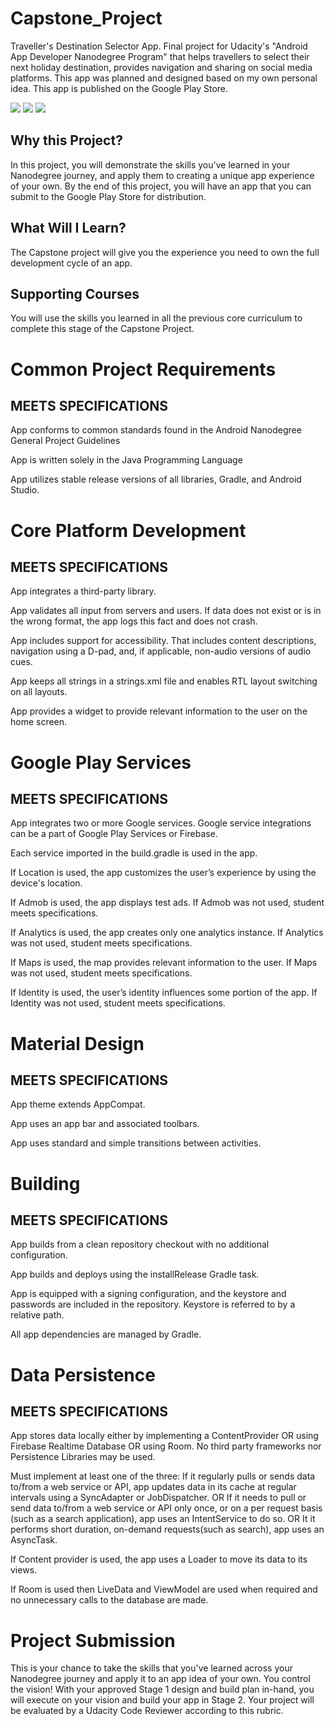 # Capstone_Project
Traveller's Destination Selector App. Final project for Udacity's "Android App Developer Nanodegree Program" that helps travellers to select their next holiday destination, provides navigation and sharing on social media platforms. This app was planned and designed based on my own personal idea. This app is published on the Google Play Store.

<img src="https://lh3.googleusercontent.com/SNxrcqdFDOY-uuUF4pRFXuyOAQ0ueeYU8JfdEH6OP9yCr8Rp3u52q7eq3KycJm3-nss=w1216-h1034-rw"> 
<img src="https://lh3.googleusercontent.com/FsGKGdprwf-K8j3jMo12NBaTBxcFYAC2ve7sfz_fc0py4CuO7P1DYTP2jEM-1BIhEW8=w1233-h1034-rw">
<img src="https://lh3.googleusercontent.com/6FXxXrMCuBEwSfmpRINkkqrm_-B3UHz8hrHadyBm2R0-HECbF2FPKJ3W8npE6OCxVAM=w1233-h1034-rw">

## Why this Project?
In this project, you will demonstrate the skills you've learned in your Nanodegree journey, and apply them to creating a unique app experience of your own. By the end of this project, you will have an app that you can submit to the Google Play Store for distribution.

## What Will I Learn?
The Capstone project will give you the experience you need to own the full development cycle of an app.

## Supporting Courses
You will use the skills you learned in all the previous core curriculum to complete this stage of the Capstone Project.

# Common Project Requirements

## MEETS SPECIFICATIONS
App conforms to common standards found in the Android Nanodegree General Project Guidelines

App is written solely in the Java Programming Language

App utilizes stable release versions of all libraries, Gradle, and Android Studio.

# Core Platform Development

## MEETS SPECIFICATIONS
App integrates a third-party library.

App validates all input from servers and users. If data does not exist or is in the wrong format, the app logs this fact and does not crash.

App includes support for accessibility. That includes content descriptions, navigation using a D-pad, and, if applicable, non-audio versions of audio cues.

App keeps all strings in a strings.xml file and enables RTL layout switching on all layouts.

App provides a widget to provide relevant information to the user on the home screen.

# Google Play Services

## MEETS SPECIFICATIONS
App integrates two or more Google services. Google service integrations can be a part of Google Play Services or Firebase.

Each service imported in the build.gradle is used in the app.

If Location is used, the app customizes the user’s experience by using the device's location.

If Admob is used, the app displays test ads. If Admob was not used, student meets specifications.

If Analytics is used, the app creates only one analytics instance. If Analytics was not used, student meets specifications.

If Maps is used, the map provides relevant information to the user. If Maps was not used, student meets specifications.

If Identity is used, the user’s identity influences some portion of the app. If Identity was not used, student meets specifications.

# Material Design

## MEETS SPECIFICATIONS
App theme extends AppCompat.

App uses an app bar and associated toolbars.

App uses standard and simple transitions between activities.

# Building

## MEETS SPECIFICATIONS
App builds from a clean repository checkout with no additional configuration.

App builds and deploys using the installRelease Gradle task.

App is equipped with a signing configuration, and the keystore and passwords are included in the repository. Keystore is referred to by a relative path.

All app dependencies are managed by Gradle.

# Data Persistence

## MEETS SPECIFICATIONS
App stores data locally either by implementing a ContentProvider OR using Firebase Realtime Database OR using Room. No third party frameworks nor Persistence Libraries may be used.

Must implement at least one of the three:
If it regularly pulls or sends data to/from a web service or API, app updates data in its cache at regular intervals using a SyncAdapter or JobDispatcher.
OR
If it needs to pull or send data to/from a web service or API only once, or on a per request basis (such as a search application), app uses an IntentService to do so.
OR
It it performs short duration, on-demand requests(such as search), app uses an AsyncTask.

If Content provider is used, the app uses a Loader to move its data to its views.

If Room is used then LiveData and ViewModel are used when required and no unnecessary calls to the database are made.

# Project Submission
This is your chance to take the skills that you've learned across your Nanodegree journey and apply it to an app idea of your own. You control the vision!
With your approved Stage 1 design and build plan in-hand, you will execute on your vision and build your app in Stage 2.
Your project will be evaluated by a Udacity Code Reviewer according to this rubric.
